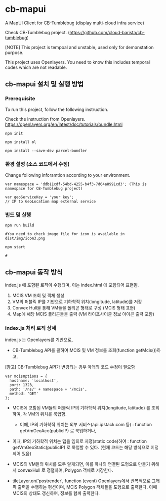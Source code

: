# cb-mapui
A MapUI Client for CB-Tumblebug (display multi-cloud infra service)

Check CB-Tumblebug project. (https://github.com/cloud-barista/cb-tumblebug)

[NOTE] This project is tempoal and unstable, used only for demonstation purpose.

This project uses Openlayers. You need to know this includes temporal codes which are not readable.

## cb-mapui 설치 및 실행 방법

### Prerequisite

To run this project, follow the following instruction.

Check the instruction from Openlayers.
https://openlayers.org/en/latest/doc/tutorials/bundle.html

```
npm init

npm install ol

npm install --save-dev parcel-bundler
```

### 환경 설정 (소스 코드에서 수정)

Change following inforamtion according to your environment.

```
var namespace = 'ddb11cdf-54bd-4255-b4f3-7d64a8991cd3'; (This is namespace for CB-Tumblebug project)

var geoServiceKey = 'your key';
// IP to GeoLocation map external service
```

### 빌드 및 실행

```
npm run build

#You need to check image file for icon is available in dist/img/icon3.png

npm start

#
```


## cb-mapui 동작 방식

index.js 에 포함된 로직이 수행되며, 이는 index.html 에 포함되어 표현됨.
1. MCIS VM 조회 및 객체 생성
1. VM의 퍼블릭 IP를 기반으로 기하학적 위치(longitude, latitude)를 저장
1. Convex Hull을 통해 VM들을 폴리곤 형태로 구성 (MCIS 형태 표현)
1. Map에 해당 MCIS 폴리곤들을 출력 (VM 라이프사이클 정보 아이콘 출력 포함)

### index.js 처리 로직 상세

index.js 는 Openlayers를 기반으로, 

- CB-Tumblebug API를 콜하여 MCIS 및 VM 정보를 조회(function getMcis())하고,

[참고] CB-Tumblebug API가 변경되는 경우 아래의 코드 수정이 필요함
  ```
  var mcisOptions = {
    hostname: 'localhost',
    port: 1323,
    path: '/ns/' + namespace + '/mcis',
    method: 'GET'
  };
  ```

- MCIS에 포함된 VM들의 퍼블릭 IP의 기하학적 위치(longitude, latitude) 를 조회하여, 각 VM의 위치를 룩업함.
  - 이때, IP의 기하학적 위치는 외부 서비스(api.ipstack.com 등) : function getVmGeoAcc(publicIP) 로 룩업하거나,
- 이때, IP의 기하학적 위치는 맵을 임의로 지정(static code)하여 : function getVmGeoStatic(publicIP) 로 룩업할 수 있다. (현재 코드는 해당 방식으로 지정되어 있음)

- MCIS의 VM들의 위치를 모두 알게되면, 이를 하나의 연결된 도형으로 만들기 위해서 convexHull 로 정렬하여, Polygon 객체로 저장한다.

- tileLayer.on('postrender', function (event) Openlayers에서 반복적으로 그래픽 출력을 수행하는 펑션이며, MCIS Polygon 객체들을 도형으로 출력한다. 이때 MCIS의 상태도 갱신하여, 정보를 함께 출력한다.
